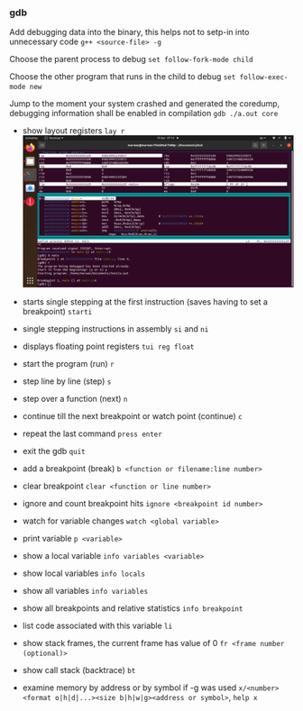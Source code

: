 ### gdb

Add debugging data into the binary, this helps not to setp-in into unnecessary code
`g++ <source-file> -g`

Choose the parent process to debug
`set follow-fork-mode child`

Choose the other program that runs in the child to debug
`set follow-exec-mode new`

Jump to the moment your system crashed and generated the coredump, debugging information shall be enabled in compilation
`gdb ./a.out core`

* show layout registers `lay r`
![layout register](images/layout_reg.png "layout register")

* starts single stepping at the first instruction (saves having to set a breakpoint) `starti`
* single stepping instructions in assembly `si` and `ni`
* displays floating point registers `tui reg float`

* start the program (run) `r`
* step line by line (step) `s`
* step over a function (next) `n`
* continue till the next breakpoint or watch point (continue) `c`
* repeat the last command `press enter`
* exit the gdb `quit`

* add a breakpoint (break) `b <function or filename:line number>`
* clear breakpoint `clear <function or line number>`
* ignore and count breakpoint hits `ignore <breakpoint id number>`
* watch for variable changes `watch <global variable>`
* print variable `p <variable>`

* show a local variable `info variables <variable>`
* show local variables `info locals`
* show all variables `info variables`
* show all breakpoints and relative statistics `info breakpoint`

* list code associated with this variable `li`
* show stack frames, the current frame has value of 0 `fr <frame number (optional)>`
* show call stack (backtrace) `bt`
* examine memory by address or by symbol if -g was used `x/<number><format o|h|d|...><size b|h|w|g><address or symbol>`, `help x`

